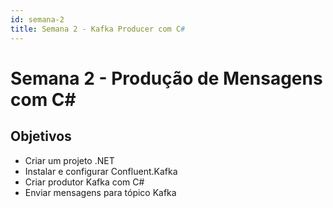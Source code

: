 ```yaml
---
id: semana-2
title: Semana 2 - Kafka Producer com C#
---
```


# Semana 2 - Produção de Mensagens com C#

## Objetivos

- Criar um projeto .NET
- Instalar e configurar Confluent.Kafka
- Criar produtor Kafka com C#
- Enviar mensagens para tópico Kafka
